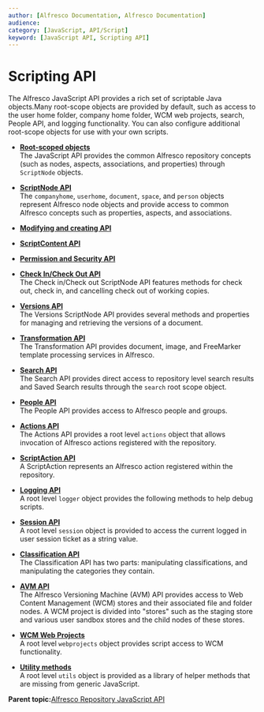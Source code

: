```yaml
---
author: [Alfresco Documentation, Alfresco Documentation]
audience: 
category: [JavaScript, API/Script]
keyword: [JavaScript API, Scripting API]
---
```


# Scripting API

The Alfresco JavaScript API provides a rich set of scriptable Java objects.Many root-scope objects are provided by default, such as access to the user home folder, company home folder, WCM web projects, search, People API, and logging functionality. You can also configure additional root-scope objects for use with your own scripts.

-   **[Root-scoped objects](../references/API-JS-rootscoped.md)**  
 The JavaScript API provides the common Alfresco repository concepts \(such as nodes, aspects, associations, and properties\) through `ScriptNode` objects.
-   **[ScriptNode API](../references/API-JS-ScriptNode.md)**  
The `companyhome`, `userhome`, `document`, `space`, and `person` objects represent Alfresco node objects and provide access to common Alfresco concepts such as properties, aspects, and associations.
-   **[Modifying and creating API](../references/API-JS-ModifyCreate.md)**  

-   **[ScriptContent API](../references/API-JS-ScriptContent.md)**  

-   **[Permission and Security API](../references/API-JS-PermissionSecurity.md)**  

-   **[Check In/Check Out API](../references/API-JS-CheckInOut.md)**  
The Check in/Check out ScriptNode API features methods for check out, check in, and cancelling check out of working copies.
-   **[Versions API](../references/API-JS-Versions.md)**  
The Versions ScriptNode API provides several methods and properties for managing and retrieving the versions of a document.
-   **[Transformation API](../references/API-JS-Transformation.md)**  
The Transformation API provides document, image, and FreeMarker template processing services in Alfresco.
-   **[Search API](../references/API-JS-Search.md)**  
The Search API provides direct access to repository level search results and Saved Search results through the `search` root scope object.
-   **[People API](../references/API-JS-People.md)**  
The People API provides access to Alfresco people and groups.
-   **[Actions API](../references/API-JS-Actions.md)**  
The Actions API provides a root level `actions` object that allows invocation of Alfresco actions registered with the repository.
-   **[ScriptAction API](../references/API-JS-ScriptAction.md)**  
A ScriptAction represents an Alfresco action registered within the repository.
-   **[Logging API](../references/API-JS-Logging.md)**  
A root level `logger` object provides the following methods to help debug scripts.
-   **[Session API](../references/API-JS-Session.md)**  
A root level `session` object is provided to access the current logged in user session ticket as a string value.
-   **[Classification API](../references/API-JS-Classification.md)**  
The Classification API has two parts: manipulating classifications, and manipulating the categories they contain.
-   **[AVM API](../references/API-JS-AVM.md)**  
The Alfresco Versioning Machine \(AVM\) API provides access to Web Content Management \(WCM\) stores and their associated file and folder nodes. A WCM project is divided into "stores" such as the staging store and various user sandbox stores and the child nodes of these stores.
-   **[WCM Web Projects](../references/API-JS-WCM-Web-Projects.md)**  
A root level `webprojects` object provides script access to WCM functionality.
-   **[Utility methods](../references/API-JS-Utility.md)**  
A root level `utils` object is provided as a library of helper methods that are missing from generic JavaScript.

**Parent topic:**[Alfresco Repository JavaScript API](../concepts/API-JS-intro.md)

